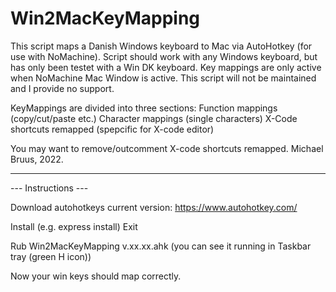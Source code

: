 # Win2MacKeyMapping

This script maps a Danish Windows keyboard to Mac via AutoHotkey (for use with NoMachine).
Script should work with any Windows keyboard, but has only been testet with a Win DK keyboard.
Key mappings are only active when NoMachine Mac Window is active.
This script will not be maintained and I provide no support.

KeyMappings are divided into three sections:
Function mappings (copy/cut/paste etc.)
Character mappings (single characters)
X-Code shortcuts remapped (spepcific for X-code editor)

You may want to remove/outcomment X-code shortcuts remapped.
Michael Bruus, 2022.

**********************************
--- Instructions ---

Download autohotkeys current version:
https://www.autohotkey.com/

Install (e.g. express install)
Exit

Rub Win2MacKeyMapping v.xx.xx.ahk
(you can see it running in Taskbar tray (green H icon))

Now your win keys should map correctly.
